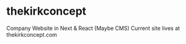 # thekirkconcept
Company Website in Next &amp; React (Maybe CMS)
Current site lives at thekirkconcept.com